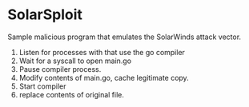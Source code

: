 # SolarSploit

Sample malicious program that emulates the SolarWinds attack vector.

1. Listen for processes with that use the go compiler
2. Wait for a syscall to open main.go
3. Pause compiler process.
4. Modify contents of main.go, cache legitimate copy.
5. Start compiler
6. replace contents of original file.
